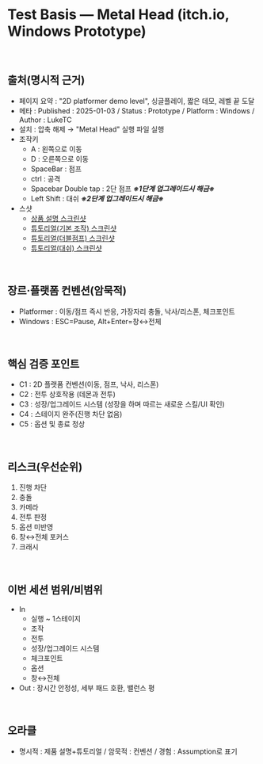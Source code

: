 # Test Basis — Metal Head (itch.io, Windows Prototype)

<br>

## 출처(명시적 근거)
- 페이지 요약 : "2D platformer demo level", 싱글플레이, 짧은 데모, 레벨 끝 도달
- 메타 : Published : 2025-01-03 / Status : Prototype / Platform : Windows / Author : LukeTC
- 설치 : 압축 해제 → "Metal Head" 실행 파일 실행
- 조작키
  - A : 왼쪽으로 이동
  - D : 오른쪽으로 이동
  - SpaceBar : 점프
  - ctrl : 공격
  - Spacebar Double tap : 2단 점프 **_※1단계 업그레이드시 해금※_**
  - Left Shift : 대쉬 **_※2단계 업그레이드시 해금※_**
- 스샷
  - [상품 설명 스크린샷](evidence/screenshots/Week01_MetalHead_productdescription.png)
  - [튜토리얼(기본 조작) 스크린샷](evidence/screenshots/Week01_MetalHead_tutorial01.png)
  - [튜토리얼(더블점프) 스크린샷](evidence/screenshots/Week01_MetalHead_tutorial02)
  - [튜토리얼(대쉬) 스크린샷](evidence/screenshots/Week01_MetalHead_tutorial03)
  

<br>

## 장르·플랫폼 컨벤션(암묵적)
- Platformer : 이동/점프 즉시 반응, 가장자리 충돌, 낙사/리스폰, 체크포인트
- Windows : ESC=Pause, Alt+Enter=창↔전체

<br>

## 핵심 검증 포인트
- C1 : 2D 플랫폼 컨벤션(이동, 점프, 낙사, 리스폰)
- C2 : 전투 상호작용 (데몬과 전투)
- C3 : 성장/업그레이드 시스템 (성장을 하며 따르는 새로운 스킬/UI 확인)
- C4 : 스테이지 완주(진행 차단 없음)
- C5 : 옵션 및 종료 정상

<br>

## 리스크(우선순위)
1) 진행 차단
2) 충돌
3) 카메라
4) 전투 판정
5) 옵션 미반영
6) 창↔전체 포커스
7) 크래시

<br>

## 이번 세션 범위/비범위
- In
  - 실행 ~ 1스테이지
  - 조작
  - 전투
  - 성장/업그레이드 시스템
  - 체크포인트
  - 옵션
  - 창↔전체
- Out : 장시간 안정성, 세부 패드 호환, 밸런스 평

<br>

## 오라클
- 명시적 : 제품 설명+튜토리얼 / 암묵적 : 컨벤션 / 경험 : Assumption로 표기

